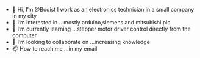 - 👋 Hi, I’m @Boqist I work as an electronics technician in a small company in my city
- 👀 I’m interested in ...mostly arduino,siemens and mitsubishi plc
- 🌱 I’m currently learning ...stepper motor driver control directly from the computer
- 💞️ I’m looking to collaborate on ...increasing knowledge
- 📫 How to reach me ...in my email

<!---
Boqist/Boqist is a ✨ special ✨ repository because its `README.md` (this file) appears on your GitHub profile.
You can click the Preview link to take a look at your changes.
--->
